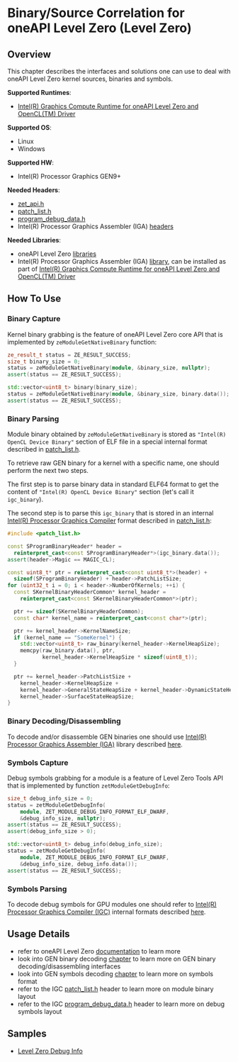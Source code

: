 # Binary/Source Correlation for oneAPI Level Zero (Level Zero)
## Overview
This chapter describes the interfaces and solutions one can use to deal with oneAPI Level Zero kernel sources, binaries and symbols.

**Supported Runtimes**:
- [Intel(R) Graphics Compute Runtime for oneAPI Level Zero and OpenCL(TM) Driver](https://github.com/intel/compute-runtime)

**Supported OS**:
- Linux
- Windows

**Supported HW**:
- Intel(R) Processor Graphics GEN9+

**Needed Headers**:
- [zet_api.h](https://github.com/oneapi-src/level-zero/blob/master/include/zet_api.h)
- [patch_list.h](https://github.com/intel/intel-graphics-compiler/blob/master/IGC/AdaptorOCL/ocl_igc_shared/executable_format/patch_list.h)
- [program_debug_data.h](https://github.com/intel/intel-graphics-compiler/blob/master/IGC/AdaptorOCL/ocl_igc_shared/executable_format/program_debug_data.h)
- Intel(R) Processor Graphics Assembler (IGA) [headers](https://github.com/intel/intel-graphics-compiler/tree/master/visa/iga/IGALibrary/api)

**Needed Libraries**:
- oneAPI Level Zero [libraries](https://github.com/intel/compute-runtime)
- Intel(R) Processor Graphics Assembler (IGA) [library](https://github.com/intel/intel-graphics-compiler/tree/master/visa/iga/IGALibrary), can be installed as part of [Intel(R) Graphics Compute Runtime for oneAPI Level Zero and OpenCL(TM) Driver](https://github.com/intel/compute-runtime)

## How To Use
### Binary Capture
Kernel binary grabbing is the feature of oneAPI Level Zero core API that is implemented by `zeModuleGetNativeBinary` function:
```cpp
ze_result_t status = ZE_RESULT_SUCCESS;
size_t binary_size = 0;
status = zeModuleGetNativeBinary(module, &binary_size, nullptr);
assert(status == ZE_RESULT_SUCCESS);

std::vector<uint8_t> binary(binary_size);
status = zeModuleGetNativeBinary(module, &binary_size, binary.data());
assert(status == ZE_RESULT_SUCCESS);
```

### Binary Parsing
Module binary obtained by `zeModuleGetNativeBinary` is stored as `"Intel(R) OpenCL Device Binary"` section of ELF file in a special internal format described in [patch_list.h](https://github.com/intel/intel-graphics-compiler/blob/master/IGC/AdaptorOCL/ocl_igc_shared/executable_format/patch_list.h).

To retrieve raw GEN binary for a kernel with a specific name, one should perform the next two steps.

The first step is to parse binary data in standard ELF64 format to get the content of `"Intel(R) OpenCL Device Binary"` section (let's call it `igc_binary`).

The second step is to parse this `igc_binary` that is stored in an internal [Intel(R) Processor Graphics Compiler](https://github.com/intel/intel-graphics-compiler) format described in [patch_list.h](https://github.com/intel/intel-graphics-compiler/blob/master/IGC/AdaptorOCL/ocl_igc_shared/executable_format/patch_list.h):
```cpp
#include <patch_list.h>

const SProgramBinaryHeader* header =
  reinterpret_cast<const SProgramBinaryHeader*>(igc_binary.data());
assert(header->Magic == MAGIC_CL);

const uint8_t* ptr = reinterpret_cast<const uint8_t*>(header) +
  sizeof(SProgramBinaryHeader) + header->PatchListSize;
for (uint32_t i = 0; i < header->NumberOfKernels; ++i) {
  const SKernelBinaryHeaderCommon* kernel_header =
    reinterpret_cast<const SKernelBinaryHeaderCommon*>(ptr);

  ptr += sizeof(SKernelBinaryHeaderCommon);
  const char* kernel_name = reinterpret_cast<const char*>(ptr);

  ptr += kernel_header->KernelNameSize;
  if (kernel_name == "SomeKernel") {
    std::vector<uint8_t> raw_binary(kernel_header->KernelHeapSize);
    memcpy(raw_binary.data(), ptr,
           kernel_header->KernelHeapSize * sizeof(uint8_t));
  }

  ptr += kernel_header->PatchListSize +
    kernel_header->KernelHeapSize +
    kernel_header->GeneralStateHeapSize + kernel_header->DynamicStateHeapSize +
    kernel_header->SurfaceStateHeapSize;
}
```

### Binary Decoding/Disassembling
To decode and/or disassemble GEN binaries one should use [Intel(R) Processor Graphics Assembler (IGA)](https://github.com/intel/intel-graphics-compiler/tree/master/visa/iga/IGALibrary) library described [here](../../chapters/binary_source_correlation/GenBinaryDecoding.md).

### Symbols Capture
Debug symbols grabbing for a module is a feature of Level Zero Tools API that is implemented by function `zetModuleGetDebugInfo`:
```cpp
size_t debug_info_size = 0;
status = zetModuleGetDebugInfo(
    module, ZET_MODULE_DEBUG_INFO_FORMAT_ELF_DWARF,
    &debug_info_size, nullptr);
assert(status == ZE_RESULT_SUCCESS);
assert(debug_info_size > 0);

std::vector<uint8_t> debug_info(debug_info_size);
status = zetModuleGetDebugInfo(
    module, ZET_MODULE_DEBUG_INFO_FORMAT_ELF_DWARF,
    &debug_info_size, debug_info.data());
assert(status == ZE_RESULT_SUCCESS);
```

### Symbols Parsing
To decode debug symbols for GPU modules one should refer to [Intel(R) Processor Graphics Compiler (IGC)](https://github.com/intel/intel-graphics-compiler) internal formats described [here](GenSymbolsDecoding.md).

## Usage Details
- refer to oneAPI Level Zero [documentation](https://spec.oneapi.com/level-zero/latest/index.html) to learn more
- look into GEN binary decoding [chapter](GenBinaryDecoding.md) to learn more on GEN binary decoding/disassembling interfaces
- look into GEN symbols decoding [chapter](GenSymbolsDecoding.md) to learn more on symbols format
- refer to the IGC [patch_list.h](https://github.com/intel/intel-graphics-compiler/blob/master/IGC/AdaptorOCL/ocl_igc_shared/executable_format/patch_list.h) header to learn more on module binary layout
- refer to the IGC [program_debug_data.h](https://github.com/intel/intel-graphics-compiler/blob/master/IGC/AdaptorOCL/ocl_igc_shared/executable_format/program_debug_data.h) header to learn more on debug symbols layout

## Samples
- [Level Zero Debug Info](../../samples/ze_debug_info)